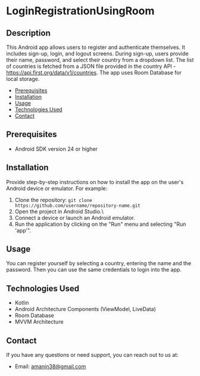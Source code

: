# LoginRegistrationUsingRoom

## Description
This Android app allows users to register and authenticate themselves. It includes sign-up, login, and logout screens. During sign-up, users provide their name, password, and select their country from a dropdown list. The list of countries is fetched from a JSON file provided in the country API - https://api.first.org/data/v1/countries. The app uses Room Database for local storage.

- [Prerequisites](#prerequisites)
- [Installation](#installation)
- [Usage](#usage)
- [Technologies Used](#technologies-used)
- [Contact](#contact)

## Prerequisites
- Android SDK version 24 or higher

## Installation
Provide step-by-step instructions on how to install the app on the user's Android device or emulator. For example:
1. Clone the repository: `git clone https://github.com/username/repository-name.git`
2. Open the project in Android Studio.\
3. Connect a device or launch an Android emulator.
4. Run the application by clicking on the "Run" menu and selecting "Run 'app'".

## Usage
You can register yourself by selecting a country, entering the name and the password. Then you can use the same credentials to login into the app.

## Technologies Used

- Kotlin
- Android Architecture Components (ViewModel, LiveData)
- Room Database
- MVVM Architecture

## Contact

If you have any questions or need support, you can reach out to us at:
- Email: amanjn38@gmail.com


